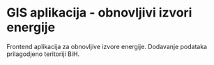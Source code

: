 # GIS aplikacija - obnovljivi izvori energije
  Frontend aplikacija za obnovljive izvore energije.
  Dodavanje podataka prilagodjeno teritoriji BiH.
